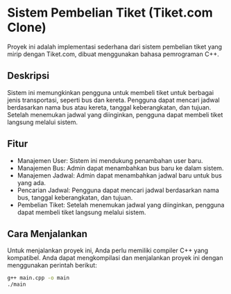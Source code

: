 # Sistem Pembelian Tiket (Tiket.com Clone)

Proyek ini adalah implementasi sederhana dari sistem pembelian tiket yang mirip dengan Tiket.com, dibuat menggunakan bahasa pemrograman C++.

## Deskripsi

Sistem ini memungkinkan pengguna untuk membeli tiket untuk berbagai jenis transportasi, seperti bus dan kereta. Pengguna dapat mencari jadwal berdasarkan nama bus atau kereta, tanggal keberangkatan, dan tujuan. Setelah menemukan jadwal yang diinginkan, pengguna dapat membeli tiket langsung melalui sistem.

## Fitur

- Manajemen User: Sistem ini mendukung penambahan user baru.
- Manajemen Bus: Admin dapat menambahkan bus baru ke dalam sistem.
- Manajemen Jadwal: Admin dapat menambahkan jadwal baru untuk bus yang ada.
- Pencarian Jadwal: Pengguna dapat mencari jadwal berdasarkan nama bus, tanggal keberangkatan, dan tujuan.
- Pembelian Tiket: Setelah menemukan jadwal yang diinginkan, pengguna dapat membeli tiket langsung melalui sistem.

## Cara Menjalankan

Untuk menjalankan proyek ini, Anda perlu memiliki compiler C++ yang kompatibel. Anda dapat mengkompilasi dan menjalankan proyek ini dengan menggunakan perintah berikut:

```bash
g++ main.cpp -o main
./main
